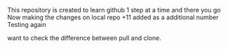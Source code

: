This repository is created to learn github
1 step at a time and there you go
Now making the changes on local repo
+11 added as a additional number
Testing again

want to check the difference between pull and clone.
